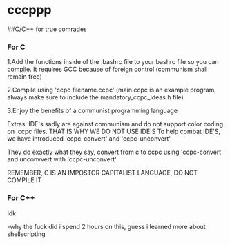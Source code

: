 # cccppp
##C/C++ for true comrades
### For C
1.Add the functions inside of the .bashrc file to your bashrc file so you can compile. It requires GCC because of foreign control (communism shall remain free)

2.Compile using 'ccpc filename.ccpc' (main.ccpc is an example program, always make sure to include the mandatory_ccpc_ideas.h file)

3.Enjoy the benefits of a communist programming language

Extras:
IDE's sadly are against communism and do not support color coding on .ccpc files.
THAT IS WHY WE DO NOT USE IDE'S
To help combat IDE'S, we have introduced 'ccpc-convert' and 'ccpc-unconvert'

They do exactly what they say, convert from c to ccpc using 'ccpc-convert' and unconvvert with 'ccpc-unconvert'

REMEMBER, C IS AN IMPOSTOR CAPITALIST LANGUAGE, DO NOT COMPILE IT
### For C++
Idk

-why the fuck did i spend 2 hours on this, guess i learned more about shellscripting
